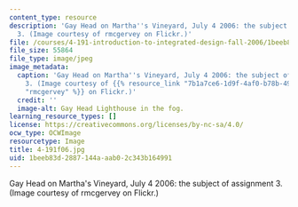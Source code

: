 ```yaml
---
content_type: resource
description: 'Gay Head on Martha''s Vineyard, July 4 2006: the subject of assignment
  3. (Image courtesy of rmcgervey on Flickr.)'
file: /courses/4-191-introduction-to-integrated-design-fall-2006/1beeb83d2887144aaab02c343b164991_4-191f06.jpg
file_size: 55864
file_type: image/jpeg
image_metadata:
  caption: 'Gay Head on Martha''s Vineyard, July 4 2006: the subject of assignment
    3. (Image courtesy of {{% resource_link "7b1a7ce6-1d9f-4af0-b78b-49e6ab4a6782"
    "rmcgervey" %}} on Flickr.)'
  credit: ''
  image-alt: Gay Head Lighthouse in the fog.
learning_resource_types: []
license: https://creativecommons.org/licenses/by-nc-sa/4.0/
ocw_type: OCWImage
resourcetype: Image
title: 4-191f06.jpg
uid: 1beeb83d-2887-144a-aab0-2c343b164991
---
```

Gay Head on Martha's Vineyard, July 4 2006: the subject of assignment 3. (Image courtesy of rmcgervey on Flickr.)